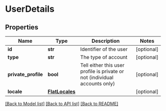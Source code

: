# UserDetails

## Properties
Name | Type | Description | Notes
------------ | ------------- | ------------- | -------------
**id** | **str** | Identifier of the user | [optional] 
**type** | **str** | The type of account | [optional] 
**private_profile** | **bool** | Tell either this user profile is private or not (individual accounts only) | [optional] 
**locale** | [**FlatLocales**](FlatLocales.md) |  | [optional] 

[[Back to Model list]](../README.md#documentation-for-models) [[Back to API list]](../README.md#documentation-for-api-endpoints) [[Back to README]](../README.md)


